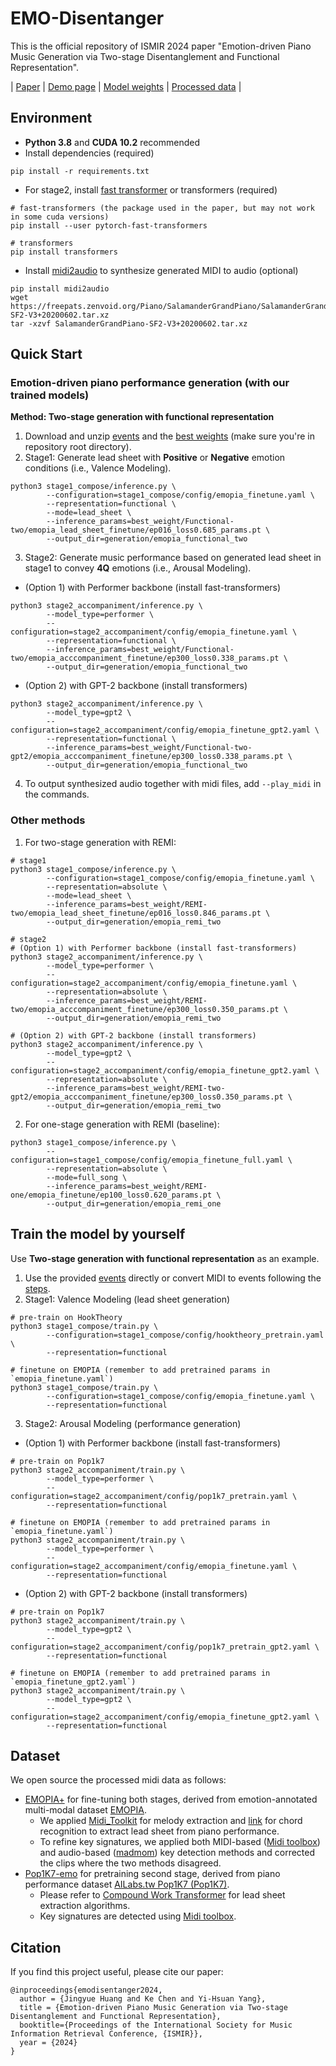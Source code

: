 # EMO-Disentanger
This is the official repository of ISMIR 2024 paper "Emotion-driven Piano Music Generation via Two-stage Disentanglement and Functional Representation".

| [Paper](https://arxiv.org/abs/2407.20955) | [Demo page](https://emo-disentanger.github.io/) | [Model weights](https://drive.google.com/file/d/1eQoWuO-VzxtX-ZncQIoi87rqqcyKWeKz/view?usp=drive_link) | [Processed data](https://drive.google.com/file/d/1U9V5htFjgS9Cj59nJCCssbA7IXfagzwb/view?usp=drive_link) |

## Environment
* **Python 3.8** and **CUDA 10.2** recommended
* Install dependencies (required)
```angular2html
pip install -r requirements.txt
```

* For stage2, install [fast transformer](https://github.com/idiap/fast-transformers) or transformers (required)
```
# fast-transformers (the package used in the paper, but may not work in some cuda versions)
pip install --user pytorch-fast-transformers

# transformers
pip install transformers
```

* Install [midi2audio](https://github.com/bzamecnik/midi2audio) to synthesize generated MIDI to audio (optional)
```
pip install midi2audio
wget https://freepats.zenvoid.org/Piano/SalamanderGrandPiano/SalamanderGrandPiano-SF2-V3+20200602.tar.xz
tar -xzvf SalamanderGrandPiano-SF2-V3+20200602.tar.xz
```

## Quick Start

### Emotion-driven piano performance generation (with our trained models)
**Method: Two-stage generation with functional representation**
1. Download and unzip [events](https://drive.google.com/file/d/1qvJfcXOftdKk3Bd0Lo1SaCsTltT_M3tu/view?usp=drive_link) and the [best weights](https://drive.google.com/file/d/1eQoWuO-VzxtX-ZncQIoi87rqqcyKWeKz/view?usp=drive_link) (make sure you're in repository root directory).
2. Stage1: Generate lead sheet with **Positive** or **Negative** emotion conditions (i.e., Valence Modeling).
```angular2html
python3 stage1_compose/inference.py \
        --configuration=stage1_compose/config/emopia_finetune.yaml \
        --representation=functional \
        --mode=lead_sheet \
        --inference_params=best_weight/Functional-two/emopia_lead_sheet_finetune/ep016_loss0.685_params.pt \
        --output_dir=generation/emopia_functional_two
```
3. Stage2: Generate music performance based on generated lead sheet in stage1 to convey **4Q** emotions (i.e., Arousal Modeling).
* (Option 1) with Performer backbone (install fast-transformers)
```angular2html
python3 stage2_accompaniment/inference.py \
        --model_type=performer \
        --configuration=stage2_accompaniment/config/emopia_finetune.yaml \
        --representation=functional \
        --inference_params=best_weight/Functional-two/emopia_acccompaniment_finetune/ep300_loss0.338_params.pt \
        --output_dir=generation/emopia_functional_two
```
* (Option 2) with GPT-2 backbone (install transformers)
```angular2html
python3 stage2_accompaniment/inference.py \
        --model_type=gpt2 \
        --configuration=stage2_accompaniment/config/emopia_finetune_gpt2.yaml \
        --representation=functional \
        --inference_params=best_weight/Functional-two-gpt2/emopia_acccompaniment_finetune/ep300_loss0.338_params.pt \
        --output_dir=generation/emopia_functional_two
```
4. To output synthesized audio together with midi files, add `--play_midi` in the commands.

### Other methods

1. For two-stage generation with REMI:
```angular2html
# stage1
python3 stage1_compose/inference.py \
        --configuration=stage1_compose/config/emopia_finetune.yaml \
        --representation=absolute \
        --mode=lead_sheet \
        --inference_params=best_weight/REMI-two/emopia_lead_sheet_finetune/ep016_loss0.846_params.pt \
        --output_dir=generation/emopia_remi_two

# stage2
# (Option 1) with Performer backbone (install fast-transformers)
python3 stage2_accompaniment/inference.py \
        --model_type=performer \
        --configuration=stage2_accompaniment/config/emopia_finetune.yaml \
        --representation=absolute \
        --inference_params=best_weight/REMI-two/emopia_acccompaniment_finetune/ep300_loss0.350_params.pt \
        --output_dir=generation/emopia_remi_two

# (Option 2) with GPT-2 backbone (install transformers)
python3 stage2_accompaniment/inference.py \
        --model_type=gpt2 \
        --configuration=stage2_accompaniment/config/emopia_finetune_gpt2.yaml \
        --representation=absolute \
        --inference_params=best_weight/REMI-two-gpt2/emopia_acccompaniment_finetune/ep300_loss0.350_params.pt \
        --output_dir=generation/emopia_remi_two
```
2. For one-stage generation with REMI (baseline):
```angular2html
python3 stage1_compose/inference.py \
        --configuration=stage1_compose/config/emopia_finetune_full.yaml \
        --representation=absolute \
        --mode=full_song \
        --inference_params=best_weight/REMI-one/emopia_finetune/ep100_loss0.620_params.pt \
        --output_dir=generation/emopia_remi_one
```

## Train the model by yourself
Use **Two-stage generation with functional representation** as an example.
1. Use the provided [events](https://drive.google.com/file/d/1NRisx-FpjcsXov1jmtrbAhtFBFBkGRgW/view?usp=sharing) directly or convert MIDI to events following the [steps](https://github.com/Yuer867/EMO-Disentanger/tree/main/representations#readme).
2. Stage1: Valence Modeling (lead sheet generation)
```angular2html
# pre-train on HookTheory
python3 stage1_compose/train.py \
        --configuration=stage1_compose/config/hooktheory_pretrain.yaml \
        --representation=functional

# finetune on EMOPIA (remember to add pretrained params in `emopia_finetune.yaml`)
python3 stage1_compose/train.py \
        --configuration=stage1_compose/config/emopia_finetune.yaml \
        --representation=functional
```
3. Stage2: Arousal Modeling (performance generation)
* (Option 1) with Performer backbone (install fast-transformers)
```angular2html
# pre-train on Pop1k7
python3 stage2_accompaniment/train.py \
        --model_type=performer \
        --configuration=stage2_accompaniment/config/pop1k7_pretrain.yaml \
        --representation=functional 

# finetune on EMOPIA (remember to add pretrained params in `emopia_finetune.yaml`)
python3 stage2_accompaniment/train.py \
        --model_type=performer \
        --configuration=stage2_accompaniment/config/emopia_finetune.yaml \
        --representation=functional
```
* (Option 2) with GPT-2 backbone (install transformers)
```angular2html
# pre-train on Pop1k7
python3 stage2_accompaniment/train.py \
        --model_type=gpt2 \
        --configuration=stage2_accompaniment/config/pop1k7_pretrain_gpt2.yaml \
        --representation=functional 

# finetune on EMOPIA (remember to add pretrained params in `emopia_finetune_gpt2.yaml`)
python3 stage2_accompaniment/train.py \
        --model_type=gpt2 \
        --configuration=stage2_accompaniment/config/emopia_finetune_gpt2.yaml \
        --representation=functional
```

## Dataset
We open source the processed midi data as follows:
* [EMOPIA+](https://zenodo.org/records/13122742) for fine-tuning both stages, derived from emotion-annotated multi-modal dataset [EMOPIA](https://arxiv.org/abs/2108.01374). 
  * We applied [Midi_Toolkit](https://github.com/RetroCirce/Midi_Toolkit) for melody extraction and [link](https://github.com/Dsqvival/hierarchical-structure-analysis/tree/main/preprocessing/exported_midi_chord_recognition) for chord recognition to extract lead sheet from piano performance. 
  * To refine key signatures, we applied both MIDI-based ([Midi toolbox](https://github.com/miditoolbox/)) and audio-based ([madmom](https://github.com/CPJKU/madmom)) key detection methods and corrected the clips where the two methods disagreed.
* [Pop1K7-emo](https://zenodo.org/records/13143907) for pretraining second stage, derived from piano performance dataset [AILabs.tw Pop1K7 (Pop1K7)](https://github.com/YatingMusic/compound-word-transformer).
  * Please refer to [Compound Work Transformer](https://arxiv.org/abs/2101.02402) for lead sheet extraction algorithms.
  * Key signatures are detected using [Midi toolbox](https://github.com/miditoolbox/).

## Citation
If you find this project useful, please cite our paper:
```
@inproceedings{emodisentanger2024,
  author = {Jingyue Huang and Ke Chen and Yi-Hsuan Yang},
  title = {Emotion-driven Piano Music Generation via Two-stage Disentanglement and Functional Representation},
  booktitle={Proceedings of the International Society for Music Information Retrieval Conference, {ISMIR}},
  year = {2024}
}
```

